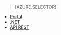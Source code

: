 > [AZURE.SELECTOR]
- [Portal](../articles/media-services/media-services-portal-live-passthrough-get-started.md)
- [.NET](../articles/media-services/media-services-dotnet-live-encode-with-onpremises-encoders.md)
- [API REST](https://msdn.microsoft.com/library/azure/dn783458.aspx)

<!---HONumber=AcomDC_0921_2016-->